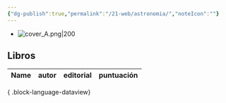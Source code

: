 ```yaml
---
{"dg-publish":true,"permalink":"/21-web/astronomia/","noteIcon":""}
---
```


- ![cover_A.png|200](/img/user/11%20%C3%81reas%20%E2%9A%99/02%20Biblioteca/%F0%9F%92%BE%20Adjuntos/cover_A.png)
## Libros 
| Name | autor | editorial | puntuación |
| ---- | ----- | --------- | ---------- |

{ .block-language-dataview}